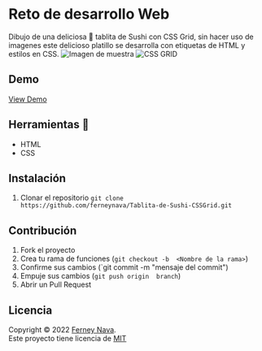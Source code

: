 # Reto de desarrollo Web
Dibujo de una deliciosa 🤤 tablita de Sushi con CSS Grid, sin hacer uso de imagenes este delicioso platillo se desarrolla con etiquetas de HTML y estilos en CSS. 
![Imagen de muestra](https://i.ibb.co/jWfvtmV/Captura-de-pantalla-2022-04-11-195544.png)
![CSS GRID](https://i.ibb.co/VVYggkP/Captura-de-pantalla-2022-04-11-110803.png)

## Demo
[View Demo](https://ferneynava.github.io/Tablita-de-Sushi-CSSGrid/ "View Demo")

## Herramientas 🔧
- HTML
- CSS

## Instalación
1. Clonar el repositorio 
`git clone https://github.com/ferneynava/Tablita-de-Sushi-CSSGrid.git`

## Contribución
1. Fork el proyecto
2. Crea tu rama de funciones (`git checkout -b  <Nombre de la rama>`)
3. Confirme sus cambios (`git commit -m "mensaje del commit")
4. Empuje sus cambios (`git push origin  branch`)
5. Abrir un Pull Request

## Licencia
Copyright © 2022 [Ferney Nava](https://github.com/ferneynava).<br />
Este proyecto tiene licencia de [MIT](/LICENSE)